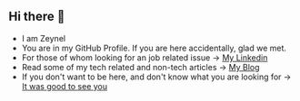## Hi there 👋
* I am Zeynel
* You are in my GitHub Profile. If you are here accidentally, glad we met.
* For those of whom looking for an job related issue -> [My Linkedin](https://www.linkedin.com/in/zeynel-acar/) 
* Read some of my tech related and non-tech articles -> [My Blog](https://medium.com/@zacarzeynel)
* If you don't want to be here, and don't know what you are looking for -> [It was good to see you](https://www.google.com.tr/?hl=tr)


<!--
**zeynelacar/zeynelacar** is a ✨ _special_ ✨ repository because its `README.md` (this file) appears on your GitHub profile.

Here are some ideas to get you started:

- 🔭 I’m currently working on ...
- 🌱 I’m currently learning ...
- 👯 I’m looking to collaborate on ...
- 🤔 I’m looking for help with ...
- 💬 Ask me about ...
- 📫 How to reach me: ...
- 😄 Pronouns: ...
- ⚡ Fun fact: ...
-->

